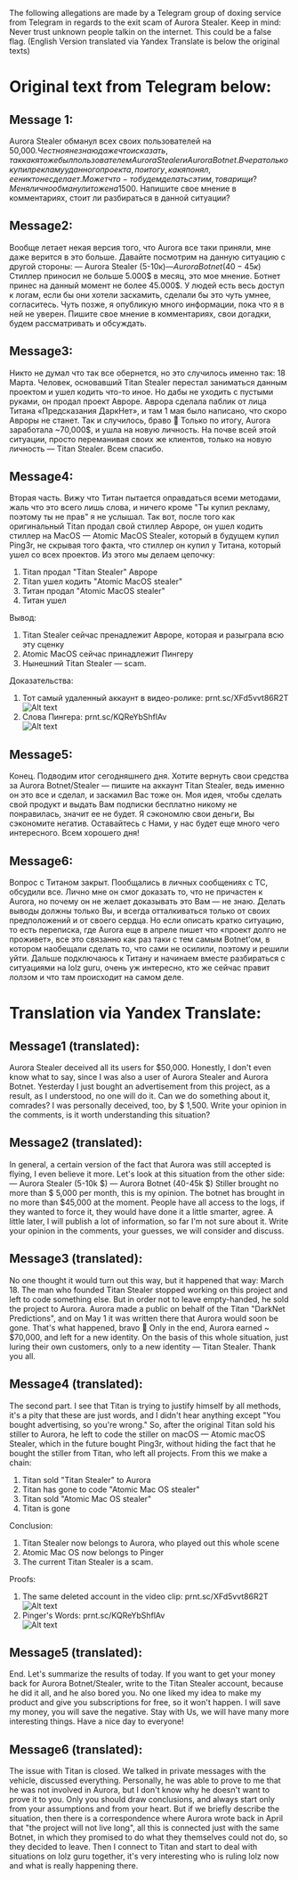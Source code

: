 The following allegations are made by a Telegram group of doxing service from Telegram in regards to the exit scam of Aurora Stealer.
Keep in mind: Never trust unknown people talkin on the internet. This could be a false flag. 
(English Version translated via Yandex Translate is below the original texts)

# Original text from Telegram below:

## Message 1:
Aurora Stealer обманул всех своих пользователей на 50,000$. 
Честно я не знаю даже что и сказать, так как я тоже был пользователем Aurora Stealer и Aurora Botnet. 
Вчера только купил рекламу у данного проекта, по итогу, как я понял, ее никто не сделает. 
Может что-то будем делать с этим, товарищи? Меня лично обманули тоже на 1500$.
Напишите свое мнение в комментариях, стоит ли разбираться в данной ситуации?

## Message2: 
Вообще летает некая версия того, что Aurora все таки приняли, мне даже верится в это больше. 
Давайте посмотрим на данную ситуацию с другой стороны: 
— Aurora Stealer (5-10к$) 
— Aurora Botnet (40-45к$)
Стиллер приносил не больше 5.000$ в месяц, это мое мнение. 
Ботнет принес на данный момент не более 45.000$. 
У людей есть весь доступ к логам, если бы они хотели заскамить, сделали бы это чуть умнее, согласитесь. 
Чуть позже, я опубликую много информации, пока что я в ней не уверен. 
Пишите свое мнение в комментариях, свои догадки, будем рассматривать и обсуждать.

## Message3:
Никто не думал что так все обернется, но это случилось именно так: 
18 Марта. Человек, основавший Titan Stealer перестал заниматься данным проектом и ушел кодить что-то иное. Но дабы не уходить с пустыми руками, он продал проект Авроре. 
Аврора сделала паблик от лица Титана «Предсказания ДаркНет», и там 1 мая было написано, что скоро Авроры не станет. Так и случилось, браво 👏 
Только по итогу, Aurora заработала ~70,000$, и ушла на новую личность. На почве всей этой ситуации, просто переманивая своих же клиентов, только на новую личность — Titan Stealer. 
Всем спасибо.

## Message4:
Вторая часть. Вижу что Титан пытается оправдаться всеми методами, жаль что это всего лишь слова, и ничего кроме "Ты купил рекламу, поэтому ты не прав" я не услышал. 
Так вот, после того как оригинальный Titan продал свой стиллер Авроре, он ушел кодить стиллер на MacOS — Atomic MacOS Stealer, который в будущем купил Ping3r, не скрывая того факта, что стиллер он купил у Титана, который ушел со всех проектов. Из этого мы делаем цепочку: 
1) Titan продал "Titan Stealer" Авроре 
2) Titan ушел кодить "Atomic MacOS stealer" 
3) Титан продал "Atomic MacOS stealer" 
4) Титан ушел 

Вывод: 
1) Titan Stealer сейчас пренадлежит Авроре, которая и разыграла всю эту сценку 
2) Atomic MacOS сейчас принадлежит Пингеру
3) Нынешний Titan Stealer — scam.

Доказательства: 
1) Тот самый удаленный аккаунт в видео-ролике: prnt.sc/XFd5vvt86R2T  
![Alt text](images/img1_auroraleft.png)  
3) Слова Пингера: prnt.sc/KQReYbShflAv  
![Alt text](images/img2_auroraleft.png)  

## Message5:
Конец. Подводим итог сегодняшнего дня. 
Хотите вернуть свои средства за Aurora Botnet/Stealer — пишите на аккаунт Titan Stealer, ведь именно он это все и сделал, и заскамил Вас тоже он. 
Моя идея, чтобы сделать свой продукт и выдать Вам подписки бесплатно никому не понравилась, значит ее не будет. 
Я сэкономлю свои деньги, Вы сэкономите негатив. 
Оставайтесь с Нами, у нас будет еще много чего интересного.
Всем хорошего дня!

## Message6:
Вопрос с Титаном закрыт. Пообщались в личных сообщениях с ТС, обсудили все. 
Лично мне он смог доказать то, что не причастен к Aurora, но почему он не желает доказывать это Вам — не знаю. 
Делать выводы должны только Вы, и всегда отталкиваться только от своих предположений и от своего сердца. Но если описать кратко ситуацию, то есть переписка, где Aurora еще в апреле пишет что «проект долго не проживет», все это связанно как раз таки с тем самым Botnet’ом, в котором наобещали сделать то, что сами не осилили, поэтому и решили уйти. 
Дальше подключаюсь к Титану и начинаем вместе разбираться с ситуациями на lolz guru, очень уж интересно, кто же сейчас правит лолзом и что там происходит на самом деле.


# Translation via Yandex Translate:
## Message1 (translated):
Aurora Stealer deceived all its users for $50,000.
Honestly, I don't even know what to say, since I was also a user of Aurora Stealer and Aurora Botnet.
Yesterday I just bought an advertisement from this project, as a result, as I understood, no one will do it.
Can we do something about it, comrades? I was personally deceived, too, by $ 1,500.
Write your opinion in the comments, is it worth understanding this situation?

## Message2 (translated):
In general, a certain version of the fact that Aurora was still accepted is flying, I even believe it more. 
Let's look at this situation from the other side:
— Aurora Stealer (5-10k $)
— Aurora Botnet (40-45k $)
Stiller brought no more than $ 5,000 per month, this is my opinion. 
The botnet has brought in no more than $45,000 at the moment. 
People have all access to the logs, if they wanted to force it, they would have done it a little smarter, agree. 
A little later, I will publish a lot of information, so far I'm not sure about it. 
Write your opinion in the comments, your guesses, we will consider and discuss.

## Message3 (translated):
No one thought it would turn out this way, but it happened that way: 
March 18. The man who founded Titan Stealer stopped working on this project and left to code something else. But in order not to leave empty-handed, he sold the project to Aurora. 
Aurora made a public on behalf of the Titan "DarkNet Predictions", and on May 1 it was written there that Aurora would soon be gone. That's what happened, bravo 👏 
Only in the end, Aurora earned ~ $70,000, and left for a new identity. On the basis of this whole situation, just luring their own customers, only to a new identity — Titan Stealer. 
Thank you all.

## Message4 (translated):
The second part. I see that Titan is trying to justify himself by all methods, it's a pity that these are just words, and I didn't hear anything except "You bought advertising, so you're wrong." 
So, after the original Titan sold his stiller to Aurora, he left to code the stiller on macOS — Atomic macOS Stealer, which in the future bought Ping3r, without hiding the fact that he bought the stiller from Titan, who left all projects. From this we make a chain: 
1) Titan sold "Titan Stealer" to Aurora 
2) Titan has gone to code "Atomic Mac OS stealer" 
3) Titan sold "Atomic Mac OS stealer" 
4) Titan is gone 

Conclusion: 
1) Titan Stealer now belongs to Aurora, who played out this whole scene 
2) Atomic Mac OS now belongs to Pinger
3) The current Titan Stealer is a scam.

Proofs: 
1) The same deleted account in the video clip: prnt.sc/XFd5vvt86R2T  
![Alt text](images/img1_auroraleft.png)  
3) Pinger's Words: prnt.sc/KQReYbShflAv  
![Alt text](images/img2_auroraleft.png)  

## Message5 (translated):
End. Let's summarize the results of today. 
If you want to get your money back for Aurora Botnet/Stealer, write to the Titan Stealer account, because he did it all, and he also bored you. 
No one liked my idea to make my product and give you subscriptions for free, so it won't happen. 
I will save my money, you will save the negative. 
Stay with Us, we will have many more interesting things.
Have a nice day to everyone!

## Message6 (translated):
The issue with Titan is closed. We talked in private messages with the vehicle, discussed everything. 
Personally, he was able to prove to me that he was not involved in Aurora, but I don't know why he doesn't want to prove it to you. 
Only you should draw conclusions, and always start only from your assumptions and from your heart. But if we briefly describe the situation, then there is a correspondence where Aurora wrote back in April that "the project will not live long", all this is connected just with the same Botnet, in which they promised to do what they themselves could not do, so they decided to leave. 
Then I connect to Titan and start to deal with situations on lolz guru together, it's very interesting who is ruling lolz now and what is really happening there.

